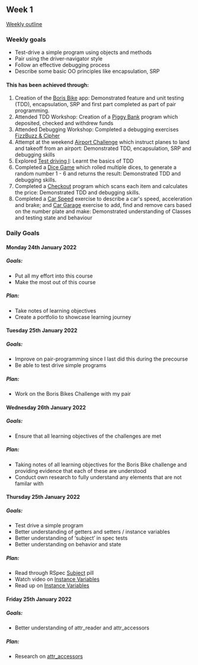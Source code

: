 ## Week 1

[Weekly outline](https://github.com/makersacademy/course/blob/master/week_outlines.md/)

### Weekly goals

* Test-drive a simple program using objects and methods
* Pair using the driver-navigator style
* Follow an effective debugging process
* Describe some basic OO principles like encapsulation, SRP

#### This has been achieved through:

1. Creation of the [Boris Bike](https://github.com/heykathl/boris-bikes2) app: Demonstrated feature and unit testing (TDD), encapsulation, SRP and first part completed as part of pair programming.
2. Attended TDD Workshop: Creation of a [Piggy Bank](https://github.com/heykathl/piggy_bank) program which deposited, checked and withdrew funds
3. Attended Debugging Workshop: Completed a debugging exercises [FizzBuzz & Cipher](https://github.com/makersacademy/skills-workshops/tree/main/test_driven_development/debugging_fizzbuzz)
4. Attempt at the weekend [Airport Challenge](https://github.com/heykathl/airport_challenge) which instruct planes to land and takeoff from an airport: Demonstrated TDD, encapsulation, SRP and debugging skills
5. Explored [Test driving I](https://hackmd.io/NGdU2pqzSbOng3IwsDTzew): Learnt the basics of TDD
6. Completed a [Dice Game](https://github.com/heykathl/dice-game) which rolled multiple dices, to generate a random number 1 - 6 and returns the result: Demonstrated TDD and debugging skills.
7. Completed a [Checkout](https://github.com/heykathl/checkout) program which scans each item and calculates the price: Demonstrated TDD and debugging skills.
8. Completed a [Car Speed](https://github.com/heykathl/car-speed) exercise to describe a car's speed, acceleration and brake; and [Car Garage](https://github.com/heykathl/car-garage) exercise to add, find and remove cars based on the number plate and make: Demonstrated understanding of Classes and testing state and behaviour

### Daily Goals
#### Monday 24th January 2022 
##### Goals:
* Put all my effort into this course
* Make the most out of this course
##### Plan:
* Take notes of learning objectives
* Create a portfolio to showcase learning journey

#### Tuesday 25th January 2022 
##### Goals:
* Improve on pair-programming since I last did this during the precourse
* Be able to test drive simple programs
##### Plan:
* Work on the Boris Bikes Challenge with my pair

#### Wednesday 26th January 2022 
##### Goals:
* Ensure that all learning objectives of the challenges are met
##### Plan:
* Taking notes of all learning objectives for the Boris Bike challenge and providing evidence that each of these are understood
* Conduct own research to fully understand any elements that are not familar with

#### Thursday 25th January 2022 
##### Goals:
* Test drive a simple program 
* Better understanding of getters and setters / instance variables
* Better understanding of ‘subject’ in spec tests
* Better understanding on behavior and state

##### Plan:
* Read through RSpec [Subject](https://github.com/makersacademy/course/blob/main/pills/rspec_subject.md) pill 
* Watch video on [Instance Variables](https://www.youtube.com/watch?v=MfNpf-Bcnm8)
* Read up on [Instance Variables](https://rubymonk.com/learning/books/4-ruby-primer-ascent/chapters/45-more-classes/lessons/110-instance-variables)

#### Friday 25th January 2022 
##### Goals:
* Better understanding of attr_reader and attr_accessors
##### Plan:
* Research on [attr_accessors](https://www.rubyguides.com/2018/11/attr_accessor/)

